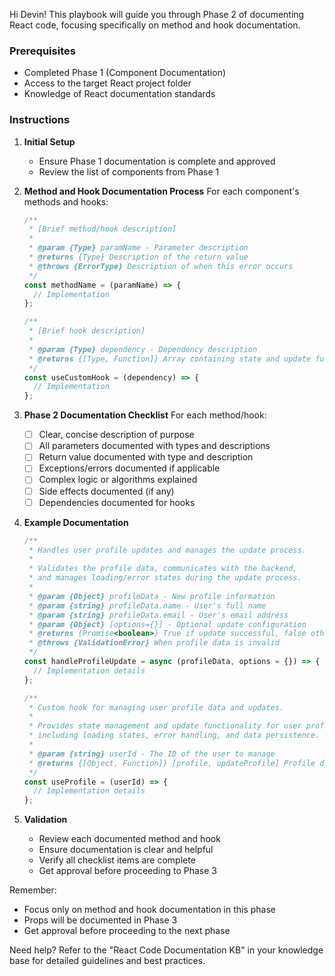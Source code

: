 Hi Devin! This playbook will guide you through Phase 2 of documenting React code, focusing specifically on method and hook documentation.

### Prerequisites
- Completed Phase 1 (Component Documentation)
- Access to the target React project folder
- Knowledge of React documentation standards

### Instructions

1. **Initial Setup**
   - Ensure Phase 1 documentation is complete and approved
   - Review the list of components from Phase 1

2. **Method and Hook Documentation Process**
   For each component's methods and hooks:

   ```jsx
   /**
    * [Brief method/hook description]
    *
    * @param {Type} paramName - Parameter description
    * @returns {Type} Description of the return value
    * @throws {ErrorType} Description of when this error occurs
    */
   const methodName = (paramName) => {
     // Implementation
   };

   /**
    * [Brief hook description]
    *
    * @param {Type} dependency - Dependency description
    * @returns {[Type, Function]} Array containing state and update function
    */
   const useCustomHook = (dependency) => {
     // Implementation
   };
   ```

3. **Phase 2 Documentation Checklist**
   For each method/hook:
   - [ ] Clear, concise description of purpose
   - [ ] All parameters documented with types and descriptions
   - [ ] Return value documented with type and description
   - [ ] Exceptions/errors documented if applicable
   - [ ] Complex logic or algorithms explained
   - [ ] Side effects documented (if any)
   - [ ] Dependencies documented for hooks

4. **Example Documentation**
   ```jsx
   /**
    * Handles user profile updates and manages the update process.
    * 
    * Validates the profile data, communicates with the backend,
    * and manages loading/error states during the update process.
    *
    * @param {Object} profileData - New profile information
    * @param {string} profileData.name - User's full name
    * @param {string} profileData.email - User's email address
    * @param {Object} [options={}] - Optional update configuration
    * @returns {Promise<boolean>} True if update successful, false otherwise
    * @throws {ValidationError} When profile data is invalid
    */
   const handleProfileUpdate = async (profileData, options = {}) => {
     // Implementation details
   };

   /**
    * Custom hook for managing user profile data and updates.
    * 
    * Provides state management and update functionality for user profiles,
    * including loading states, error handling, and data persistence.
    *
    * @param {string} userId - The ID of the user to manage
    * @returns {[Object, Function]} [profile, updateProfile] Profile data and update function
    */
   const useProfile = (userId) => {
     // Implementation details
   };
   ```

5. **Validation**
   - Review each documented method and hook
   - Ensure documentation is clear and helpful
   - Verify all checklist items are complete
   - Get approval before proceeding to Phase 3

Remember:
- Focus only on method and hook documentation in this phase
- Props will be documented in Phase 3
- Get approval before proceeding to the next phase

Need help? Refer to the "React Code Documentation KB" in your knowledge base for detailed guidelines and best practices.
